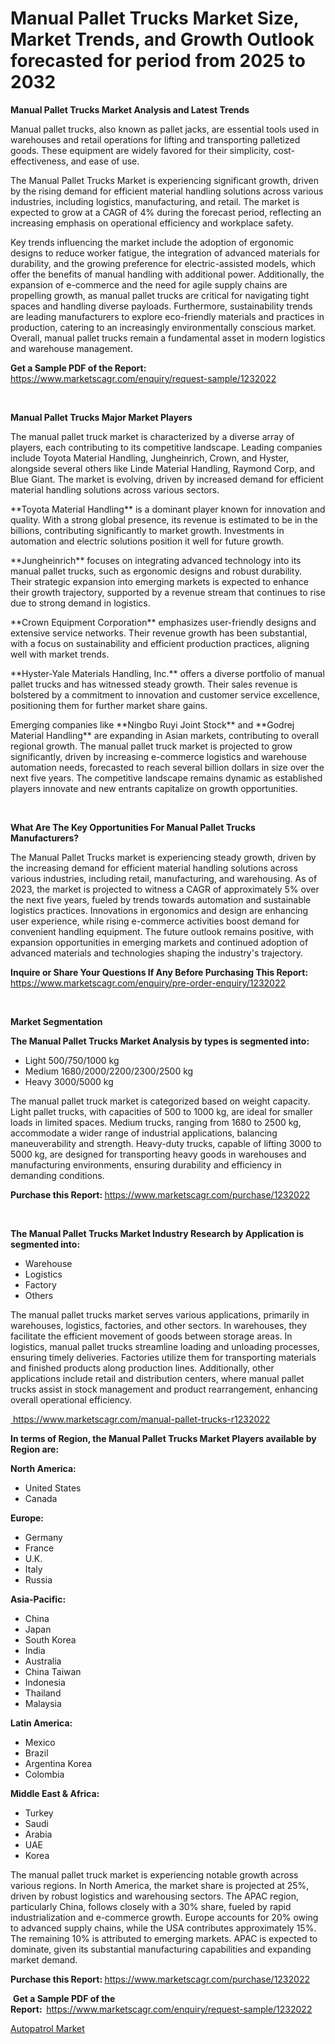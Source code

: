 <p><h1>Manual Pallet Trucks Market Size, Market Trends, and Growth Outlook forecasted for period from 2025 to 2032</h1></p><p><strong>Manual Pallet Trucks Market Analysis and Latest Trends</strong></p>
<p><p>Manual pallet trucks, also known as pallet jacks, are essential tools used in warehouses and retail operations for lifting and transporting palletized goods. These equipment are widely favored for their simplicity, cost-effectiveness, and ease of use. </p><p>The Manual Pallet Trucks Market is experiencing significant growth, driven by the rising demand for efficient material handling solutions across various industries, including logistics, manufacturing, and retail. The market is expected to grow at a CAGR of 4% during the forecast period, reflecting an increasing emphasis on operational efficiency and workplace safety. </p><p>Key trends influencing the market include the adoption of ergonomic designs to reduce worker fatigue, the integration of advanced materials for durability, and the growing preference for electric-assisted models, which offer the benefits of manual handling with additional power. Additionally, the expansion of e-commerce and the need for agile supply chains are propelling growth, as manual pallet trucks are critical for navigating tight spaces and handling diverse payloads. Furthermore, sustainability trends are leading manufacturers to explore eco-friendly materials and practices in production, catering to an increasingly environmentally conscious market. Overall, manual pallet trucks remain a fundamental asset in modern logistics and warehouse management.</p></p>
<p><strong>Get a Sample PDF of the Report:&nbsp;</strong> <a href="https://www.marketscagr.com/enquiry/request-sample/1232022?utm_campaign=2113&utm_medium=2&utm_source=Github&utm_content=ia&utm_term=21022025&utm_id=manual-pallet-trucks">https://www.marketscagr.com/enquiry/request-sample/1232022</a></p>
<p>&nbsp;</p>
<p><strong>Manual Pallet Trucks Major Market Players</strong></p>
<p><p>The manual pallet truck market is characterized by a diverse array of players, each contributing to its competitive landscape. Leading companies include Toyota Material Handling, Jungheinrich, Crown, and Hyster, alongside several others like Linde Material Handling, Raymond Corp, and Blue Giant. The market is evolving, driven by increased demand for efficient material handling solutions across various sectors.</p><p>**Toyota Material Handling** is a dominant player known for innovation and quality. With a strong global presence, its revenue is estimated to be in the billions, contributing significantly to market growth. Investments in automation and electric solutions position it well for future growth.</p><p>**Jungheinrich** focuses on integrating advanced technology into its manual pallet trucks, such as ergonomic designs and robust durability. Their strategic expansion into emerging markets is expected to enhance their growth trajectory, supported by a revenue stream that continues to rise due to strong demand in logistics.</p><p>**Crown Equipment Corporation** emphasizes user-friendly designs and extensive service networks. Their revenue growth has been substantial, with a focus on sustainability and efficient production practices, aligning well with market trends.</p><p>**Hyster-Yale Materials Handling, Inc.** offers a diverse portfolio of manual pallet trucks and has witnessed steady growth. Their sales revenue is bolstered by a commitment to innovation and customer service excellence, positioning them for further market share gains.</p><p>Emerging companies like **Ningbo Ruyi Joint Stock** and **Godrej Material Handling** are expanding in Asian markets, contributing to overall regional growth. The manual pallet truck market is projected to grow significantly, driven by increasing e-commerce logistics and warehouse automation needs, forecasted to reach several billion dollars in size over the next five years. The competitive landscape remains dynamic as established players innovate and new entrants capitalize on growth opportunities.</p></p>
<p>&nbsp;</p>
<p><strong>What Are The Key Opportunities For Manual Pallet Trucks Manufacturers?</strong></p>
<p><p>The Manual Pallet Trucks market is experiencing steady growth, driven by the increasing demand for efficient material handling solutions across various industries, including retail, manufacturing, and warehousing. As of 2023, the market is projected to witness a CAGR of approximately 5% over the next five years, fueled by trends towards automation and sustainable logistics practices. Innovations in ergonomics and design are enhancing user experience, while rising e-commerce activities boost demand for convenient handling equipment. The future outlook remains positive, with expansion opportunities in emerging markets and continued adoption of advanced materials and technologies shaping the industry's trajectory.</p></p>
<p><strong>Inquire or Share Your Questions If Any Before Purchasing This Report:</strong> <a href="https://www.marketscagr.com/enquiry/pre-order-enquiry/1232022?utm_campaign=2113&utm_medium=2&utm_source=Github&utm_content=ia&utm_term=21022025&utm_id=manual-pallet-trucks">https://www.marketscagr.com/enquiry/pre-order-enquiry/1232022</a></p>
<p>&nbsp;</p>
<p><strong>Market Segmentation</strong></p>
<p><strong>The Manual Pallet Trucks Market Analysis by types is segmented into:</strong></p>
<p><ul><li>Light 500/750/1000 kg</li><li>Medium 1680/2000/2200/2300/2500 kg</li><li>Heavy 3000/5000 kg</li></ul></p>
<p><p>The manual pallet truck market is categorized based on weight capacity. Light pallet trucks, with capacities of 500 to 1000 kg, are ideal for smaller loads in limited spaces. Medium trucks, ranging from 1680 to 2500 kg, accommodate a wider range of industrial applications, balancing maneuverability and strength. Heavy-duty trucks, capable of lifting 3000 to 5000 kg, are designed for transporting heavy goods in warehouses and manufacturing environments, ensuring durability and efficiency in demanding conditions.</p></p>
<p><strong>Purchase this Report:&nbsp;</strong><a href="https://www.marketscagr.com/purchase/1232022?utm_campaign=2113&utm_medium=2&utm_source=Github&utm_content=ia&utm_term=21022025&utm_id=manual-pallet-trucks">https://www.marketscagr.com/purchase/1232022</a></p>
<p>&nbsp;</p>
<p><strong>The Manual Pallet Trucks Market Industry Research by Application is segmented into:</strong></p>
<p><ul><li>Warehouse</li><li>Logistics</li><li>Factory</li><li>Others</li></ul></p>
<p><p>The manual pallet trucks market serves various applications, primarily in warehouses, logistics, factories, and other sectors. In warehouses, they facilitate the efficient movement of goods between storage areas. In logistics, manual pallet trucks streamline loading and unloading processes, ensuring timely deliveries. Factories utilize them for transporting materials and finished products along production lines. Additionally, other applications include retail and distribution centers, where manual pallet trucks assist in stock management and product rearrangement, enhancing overall operational efficiency.</p></p>
<p><a href="https://www.marketscagr.com/manual-pallet-trucks-r1232022?utm_campaign=2113&utm_medium=2&utm_source=Github&utm_content=ia&utm_term=21022025&utm_id=manual-pallet-trucks">&nbsp;https://www.marketscagr.com/manual-pallet-trucks-r1232022</a></p>
<p><strong>In terms of Region, the Manual Pallet Trucks Market Players available by Region are:</strong></p>
<p>
    <p> <strong> North America: </strong>
        <ul>
            <li>United States</li>
            <li>Canada</li>
        </ul>
        </p> 
    <p> <strong> Europe: </strong>
        <ul>
            <li>Germany</li>
            <li>France</li>
            <li>U.K.</li>
            <li>Italy</li>
            <li>Russia</li>
        </ul>
        </p> 
    <p> <strong> Asia-Pacific: </strong>
        <ul>
            <li>China</li>
            <li>Japan</li>
            <li>South Korea</li>
            <li>India</li>
            <li>Australia</li>
            <li>China Taiwan</li>
            <li>Indonesia</li>
            <li>Thailand</li>
            <li>Malaysia</li>
        </ul>
        </p> 
    <p> <strong> Latin America: </strong>
        <ul>
            <li>Mexico</li>
            <li>Brazil</li>
            <li>Argentina Korea</li>
            <li>Colombia</li>
        </ul>
        </p> 
    <p> <strong> Middle East & Africa: </strong>
        <ul>
            <li>Turkey</li>
            <li>Saudi</li>
            <li>Arabia</li>
            <li>UAE</li>
            <li>Korea</li>
        </ul>
    </p>
    </p>
<p><p>The manual pallet truck market is experiencing notable growth across various regions. In North America, the market share is projected at 25%, driven by robust logistics and warehousing sectors. The APAC region, particularly China, follows closely with a 30% share, fueled by rapid industrialization and e-commerce growth. Europe accounts for 20% owing to advanced supply chains, while the USA contributes approximately 15%. The remaining 10% is attributed to emerging markets. APAC is expected to dominate, given its substantial manufacturing capabilities and expanding market demand.</p></p>
<p><strong>Purchase this Report: </strong><a href="https://www.marketscagr.com/purchase/1232022?utm_campaign=2113&utm_medium=2&utm_source=Github&utm_content=ia&utm_term=21022025&utm_id=manual-pallet-trucks">https://www.marketscagr.com/purchase/1232022</a></p>
<p>&nbsp;<strong>Get a Sample PDF of the Report:&nbsp;&nbsp;</strong><a href="https://www.marketscagr.com/enquiry/request-sample/1232022?utm_campaign=2113&utm_medium=2&utm_source=Github&utm_content=ia&utm_term=21022025&utm_id=manual-pallet-trucks">https://www.marketscagr.com/enquiry/request-sample/1232022</a></p>
<p><strong></strong></p>
<p><p><a href="https://github.com/tona7vba/Market-Research-Report-List-1/blob/main/autopatrol-market.md?utm_campaign=2113&utm_medium=2&utm_source=Github&utm_content=ia&utm_term=21022025&utm_id=manual-pallet-trucks">Autopatrol Market</a></p></p>